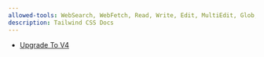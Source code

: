 ```yaml
---
allowed-tools: WebSearch, WebFetch, Read, Write, Edit, MultiEdit, Glob, Grep, Bash, TodoWrite, Task
description: Tailwind CSS Docs
---
```


- [Upgrade To V4](https://tailwindcss.com/docs/upgrade-guide/)
